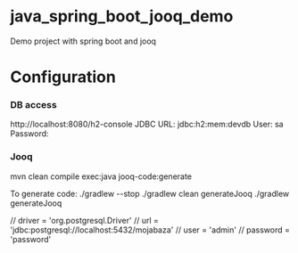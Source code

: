 # java_spring_boot_jooq_demo
Demo project with spring boot and jooq

# Configuration
### DB access
http://localhost:8080/h2-console
JDBC URL: jdbc:h2:mem:devdb
User: sa
Password:

### Jooq
mvn clean compile exec:java jooq-code:generate


To generate code:
./gradlew --stop
./gradlew clean generateJooq
./gradlew generateJooq


//                    driver = 'org.postgresql.Driver'
//                    url = 'jdbc:postgresql://localhost:5432/mojabaza'
//                    user = 'admin'
//                    password = 'password'
